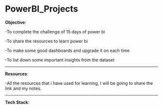 # PowerBI_Projects

**Objective**:

-To complete the challenge of 15 days of power bi

-To share the resources to learn power bi

-To make some good dashboards and upgrade it on each time

-To list down some important insights from the dataset

---

**Resources**:

-All the resources that i have used for learning, I will be going to share the link and my notes.

---

**Tech Stack**:



